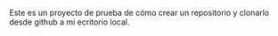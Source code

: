Este es un proyecto de prueba de cómo crear un repositorio y clonarlo desde github a mi ecritorio local.